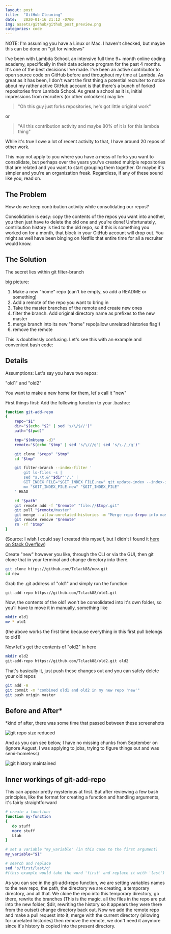 ```yaml
---
layout: post
title:  "GitHub Cleaning"
date:   2020-01-16 21:12 -0700
img: assets/github/github_post_preview.png
categories: code
---
```


NOTE: I'm assuming you have a Linux or Mac. I haven't checked, but maybe this can be done on "git for windows"

I've been with Lambda School, an intensive full time 9+ month online coding academy, specifically in their data science program for the past 4 months. It's one of the best decisions I've made. I've been an active contributor to open source code on GitHub before and throughout my time at Lambda. As great as it has been, I don't want the first thing a potential recruiter to notice about my rather active GitHub account is that there's a bunch of forked repositories from Lambda School. As great a school as it is, initial impressions from recruiters (or other onlookers) may be:
> "Oh this guy just forks repositories, he's got little original work"

or

> "All this contribution activity and maybe 80% of it is for this lambda thing"

While it's true I owe a lot of recent activity to that, I have around 20 repos of other work.

This may not apply to you where you have a mess of forks you want to consolidate, but perhaps over the years you've created multiple repositories that are related and you want to start grouping them together. Or maybe it's simpler and you're an organization freak. Regardless, if any of these sound like you, read on.

## The Problem

How do we keep contribution activity while consolidating our repos?

Consolidation is easy: copy the contents of the repos you want into another, you then just have to delete the old one and you're done! Unfortunately, contribution history is tied to the old repo, so if this is something you worked on for a month, that block in your GitHub account will drop out. You might as well have been binging on Netflix that entire time for all a recruiter would know.

## The Solution

The secret lies within git filter-branch 

big picture:
1. Make a new "home" repo (can't be empty, so add a README or something)
2. Add a remote of the repo you want to bring in
3. Take the master branches of the remote and create new ones
3. filter the branch. Add original directory name as prefixes to the new master
4. merge branch into its new "home" repo(allow unrelated histories flag!)
5. remove the remote

This is doubtlessly confusing. Let's see this with an example and convenient bash code:

## Details

Assumptions: Let's say you have two repos:

"old1" and "old2"

You want to make a new home for them, let's call it "new"


First things first: Add the following function to your .bashrc:

```bash
function git-add-repo
{
    repo="$1"
    dir="$(echo "$2" | sed 's/\/$//')"
    path="$(pwd)"

    tmp="$(mktemp -d)"
    remote="$(echo "$tmp" | sed 's/\///g'| sed 's/\./_/g')"

    git clone "$repo" "$tmp"
    cd "$tmp"

    git filter-branch --index-filter '
        git ls-files -s |
        sed "s,\t,&'"$dir"'/," |
        GIT_INDEX_FILE="$GIT_INDEX_FILE.new" git update-index --index-info &&
        mv "$GIT_INDEX_FILE.new" "$GIT_INDEX_FILE"
    ' HEAD

    cd "$path"
    git remote add -f "$remote" "file://$tmp/.git"
    git pull "$remote/master"
    git merge --allow-unrelated-histories -m "Merge repo $repo into master" --edit "$remote/master"
    git remote remove "$remote"
    rm -rf "$tmp"
}
```
(Source: I wish I could say I created this myself, but I didn't I found it [here on Stack Overflow](https://stackoverflow.com/questions/1683531/how-to-import-existing-git-repository-into-another))


Create "new" however you like, through the CLI or via the GUI, then git clone that in your terminal and change directory into there.
```bash
git clone https://github.com/Tclack88/new.git
cd new
```

Grab the .git address of "old1" and simply run the function:

```bash
git-add-repo https://github.com/Tclack88/old1.git
```

Now, the contents of the old1 won't be consolidated into it's own folder, so you'll have to move it in manually, something like

```bash
mkdir old1
mv * old1
```
(the above works the first time because everything in this first pull belongs to old1)

Now let's get the contents of "old2" in here
```bash
mkdir old2
git-add-repo https://github.com/Tclack88/old2.git old2
```

That's basically it, just push these changes out and you can safely delete your old repos
```bash
git add -A
git commit -m "combined old1 and old2 in my new repo 'new'"
git push origin master
```

## Before and After*
\*kind of after, there was some time that passed between these screenshots

![git repo size reduced]({{site.baseurl}}/assets/github/git_cleaned.png)

And as you can see below, I have no missing chunks from September on (ignore August, I was applying to jobs, trying to figure things out and was semi-homeless)

![git history maintained]({{site.baseurl}}/assets/github/contribution_activity.png)

## Inner workings of git-add-repo
This can appear pretty mysterious at first. But after reviewing a few bash principles, like the format for creating a function and handling arguments, it's fairly straightforward

```bash
# create a function:
function my-function
{
   do stuff
   more stuff
   blah
}

# set a variable "my_variable" (in this case to the first argument)
my_variable="$1"

# search and replace
sed 's/first/last/g'
#(this example would take the word 'first' and replace it with 'last')

```
As you can see in the git-add-repo function, we are setting variables names to the new repo, the path, the directory we are creating, a temporary directory, and all that. We clone the repo into this temporary directory, go there, rewrite the branches (This is the magic. all the files in the repo are put into the new folder, $dir, rewriting the history so it appears they were there from the outset) change directory back out. Now we add the remote repo and make a pull request into it, merge with the current directory (allowing for unrelated histories) then remove the remote, we don't need it anymore since it's history is copied into the present directory.
